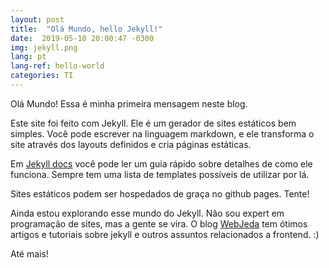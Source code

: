 ```yaml
---
layout: post
title:  "Olá Mundo, hello Jekyll!"
date:  2019-05-10 20:00:47 -0300
img: jekyll.png
lang: pt
lang-ref: hello-world
categories: TI
---
```


Olá Mundo! Essa é minha primeira mensagem neste blog.


Este site foi feito com Jekyll. Ele é um gerador de sites estáticos bem simples. Você pode escrever na linguagem markdown, e ele transforma o site através dos layouts definidos e cria páginas estáticas.

Em [Jekyll docs](https://jekyllrb.com/docs/) você pode ler um guia rápido sobre detalhes de como ele funciona. Sempre tem uma lista de templates possíveis de utilizar por lá.

Sites estáticos podem ser hospedados de graça no github pages. Tente!

Ainda estou explorando esse mundo do Jekyll. Não sou expert em programação de sites, mas a gente se vira. O blog [WebJeda](https://blog.webjeda.com/) tem ótimos artigos e tutoriais sobre jekyll e outros assuntos relacionados a frontend. :)

Até mais!
